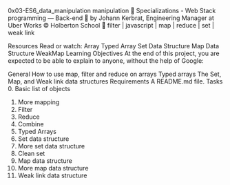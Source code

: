 0x03-ES6_data_manipulation
manipulation
📂 Specializations - Web Stack programming ― Back-end
👤 by Johann Kerbrat, Engineering Manager at Uber Works
©️ Holberton School
🔖 filter | javascript | map | reduce | set | weak link

Resources
Read or watch:
Array
Typed Array
Set Data Structure
Map Data Structure
WeakMap
Learning Objectives
At the end of this project, you are expected to be able to explain to anyone, without the help of Google:

General
How to use map, filter and reduce on arrays
Typed arrays
The Set, Map, and Weak link data structures
Requirements
A README.md file.
Tasks
 0. Basic list of objects
 1. More mapping
 2. Filter
 3. Reduce
 4. Combine
 5. Typed Arrays
 6. Set data structure
 7. More set data structure
 8. Clean set
 9. Map data structure
 10. More map data structure
 11. Weak link data structure
